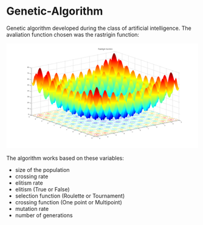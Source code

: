 # Genetic-Algorithm
Genetic algorithm developed during the class of artificial intelligence.
The avaliation function chosen was the rastrigin function:

![rastringin function](https://github.com/rafaelviniciusoliveira/Particle-Swarm-Optimization/blob/main/Rastrigin_function.png)

The algorithm works based on these variables:
* size of the population
* crossing rate
* elitism rate
* elitism (True or False)
* selection function (Roulette or Tournament)
* crossing function (One point or Multipoint)
* mutation rate
* number of generations
